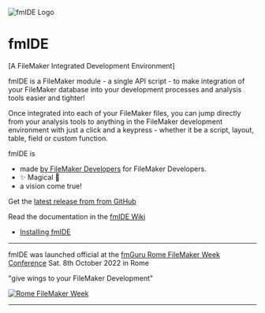 ![fmIDE Logo][fmIDE]
# fmIDE
[A FileMaker Integrated Development Environment]


fmIDE is a FileMaker module - a single API script - to make integration of your FileMaker database into your development processes and analysis tools easier and tighter!

Once integrated into each of your FileMaker files, you can jump directly from your analysis tools to anything in the FileMaker development environment with just a click and a keypress - whether it be a script, layout, table, field or custom function.
 
fmIDE is

- made [by FileMaker Developers][MrWatson.de] for FileMaker Developers.
- ✨ Magical 🦄
- a vision come true!

Get the [latest release from from GitHub](https://github.com/fmIDE/fmIDE/releases)

Read the documentation in the [fmIDE Wiki][]

- [Installing fmIDE](https://github.com/fmIDE/fmIDE/wiki/About-fmIDE-Installation-and-Setup)
---

fmIDE was launched official at the [fmGuru Rome FileMaker Week Conference][] Sat. 8th October 2022 in Rome

"give wings to your FileMaker Development"


[![Rome FileMaker Week](https://www.mettilealialtuosviluppofilemaker.com/wp-content/uploads/2022/06/Sorgente_Logo_Rome-Filemaker-week-768x298.png)][fmGuru Rome FileMaker Week Conference]

---

[fmIDE]:https://github.com/fmIDE/fmIDE/wiki/images/fmide.png
[fmIDE Integrate]:docs/fmide-integrate.png
[fmIDE Wiki]:https://github.com/fmIDE/fmIDE/wiki
[fmGuru Rome FileMaker Week Conference]:https://www.mettilealialtuosviluppofilemaker.com/en/
[MrWatson.de]:http://www.mrwatson.de
